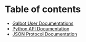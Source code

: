 # Table of contents

* [Galbot User Documentations](README.md)
* [Python API Documentation](GalbotRobot\_Python\_API\_Documentation.md)
* [JSON Protocol Documentation](json-protocol-documentation.md)

